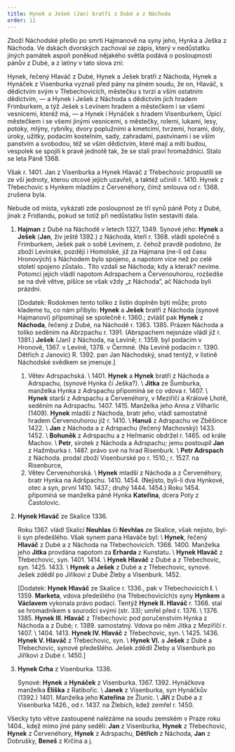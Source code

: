 ```yaml
---
title: Hynek a Ješek (Jan) bratři z Dubé a z Náchoda
order: 11
---
```

Zboží Náchodské přešlo po smrti Hajmanově na syny jeho, Hynka a Ješka z Náchoda.
Ve dskách dvorských zachoval se zápis, který v nedůstatku jiných památek aspoň poněkud
nějakého světla podává o posloupnosti pánův z Dubé, a z latiny v tato slova zní:

Hynek, řečený Hlaváč z Dubé, Hynek a Ješek bratři z Náchoda, Hynek a Hynáček z
Visenburka vyznali před pány na plném soudu, že on, Hlaváč, s dědictvím svým v
Třebechovicích, městečku s tvrzí a vším ostatním dědictvím, — a Hynek i Ješek z Náchoda s
dědictvím jich hradem Frimburkem, a týž Ješek s Levínem hradem a městečkem i se všemi
vesnicemi, kteréž má, — a Hynek i Hynáček s hradem Visenburkem, Úpicí městečkem i se
všemi jinými vesnicemi, s městečky, rolemi, lukami, lesy, potoky, mlýny, rybníky, dvory
poplužními a kmetcímí, tvrzemi, horami, doly, úroky, užitky, podacím kostelním, sady,
zahradami, pastvinami i se vším panstvím a svobodou, též se vším dědictvím, které mají a
míti budou, vespolek se spojili k pravé jednotě tak, že se stali praví hromaždníci. Stalo se leta
Páně 1368.


Však r. 1401. Jan z Visenburka a Hynek Hlaváč z Třebechovic propustili se ze vší
jednoty, kterou otcové jejích uzavřeli, a taktéž učinili r. 1410. Hynek z Třebechovic s
Hynkem mladším z Červenéhory, čímž smlouva od r. 1368. zrušena byla.

Nebude od místa, vykázati zde posloupnost ze tří synů páně Poty z Dubé, jinak z Fridlandu, pokud se totiž při nedůstatku listin sestaviti dala.

1. **Hajman** z Dubé na Náchodě v letech 1327, 1349. Synové jeho: **Hynek** a **Ješek** (**Jan**, živ ještě 1392.) z Náchoda, kteří r. 1368. vládli společně s Frimburkem, Ješek pak o sobě Levínem, z. čehož pravdě podobno, že zboží Levínské, později i Homolské, již za Hajmana (ne-li od času Hronových) s Náchodem bylo spojeno, a napotom více než po celé století spojeno zůstalo.. Tito vzdali se Náchoda; kdy a kterak? nevíme. Potomci jejich vládli napotom Adrspachem a Červenouhorou, rozšedše se na dvě větve, píšíce se však vždy „z Náchoda“, ač Náchoda byli prázdni.
   
   \[Dodatek: Rodokmen tento toliko z listin doplněn býti může; proto klademe tu, co nám přibylo:
   **Hynek** a **Ješek** bratři z Náchoda (synové Hajmanovi) připomínají se společně r. 1360.; zvlášť pak
   **Hynek** z **Náchoda**, řečený z Dubé, na Náchodě r. 1363. 1385. Prázen Náchoda a toliko seděním na Abrzpachu r. 1391. (Abrspachem nejsnáze vládl již r. 1381.)
   **Ješek** (Jan) z Náchoda, na Levíně; r. 1359. byl podacím v Hronově, 1367. v Levíně, 1378. v Čermné. (Na Levíně podacím r. 1390. Dětřich z Janovic) R. 1392. pan Jan Náchodský, snad tentýž, v listině Náchodské svědkem se jmenuje.]
    1. Větev Adrspachská. \\
        1401\. **Hynek** a **Hynek** bratři z Náchoda a Adrspachu, (synové Hynka či Ješka?). \\
       **Jitka** ze Šumburka, manželka Hynka z Adrspachu připomíná se co vdova r. 1407. \\
       **Hynek** starší z Adrspachu a Červenéhory, v Meziříčí a Králové Lhotě, seděním na  Adrspachu. 1407. 1415. Manželka jeho Anna z Vilharlic  (1409). **Hynek** mladší z  Náchoda, bratr jeho, vládl samostatně hradem Červenouhorou již r. 1410. \\
       **Hanuš** z Adrspachu ve Zběšince 1422. \\
       **Jan** z Náchoda a z Adrspachu (řečený Machovský) 1433. 1452. \\
       **Bohuněk** z Adrspachu a z Heřmanic obdržel r. 1465. od krále Machov. \\
       **Petr**, sirotek z Náchoda a Adrspachu; jemu postoupil **Jan** z Hažmburka r. 1487.  právo své na hrad Risenburk. \\
       **Petr Adrspach** z Náchoda. prodal zboží Visenburské po r. 1510.; r. 1527. na  Risenburce,
    2. Větev Červenohorská. \\
       **Hynek** mladší z Náchoda a z Červenéhory, bratr Hynka na Adršpachu. 1410. 1454.   (Nejisto, byli-li dva Hynkové, otec a syn, první 1410. 1437.; druhý 1444. 1454.) Roku 1454. připomíná se manželka páně Hynka **Kateřina**, dcera Poty z Častolovic.
2. **Hynek Hlaváč** ze Skalice 1336.
   
   Roku 1367. vládl Skalicí **Neuhlas** či **Nevhlas** ze Skalice, však nejisto, byl-li syn předešlého. Však synem pana Hlaváče byl: \\
   **Hynek**, řečený **Hlaváč** z Dubé a z Náchoda na Třebechovicích. 1368. 1400. Manželka jeho **Jitka** provdána napotom za **Erharda** z Kunstatu. \\
   **Hynek Hlaváč** z Třebechovic, syn. 1401. 1414. \\
   **Hynek Hlaváč** z Dubé a z Třebechovic, syn. 1425. 1433. \\
   **Hynek** a **Ješek** z Dubé a z Třebechovic, synové. Ješek zdědil po Jiříkovi z Dubé Žleby a Visenburk. 1452.
   
   \[Dodatek: **Hynek Hlaváč** ze Skalice r. 1336., pak v Třebechovicích **I**. \\
   1359\. **Marketa**, vdova předešlého (na Třebechovicích)s syny **Hynkem** a **Václavem** vykonala právo podací. Tentýž **Hynek II. Hlaváč** r. 1368. stal se hromadníkem s sourodci svými (str. 33); umřel před r. 1376. \\
   1376\. 1385. **Hynek III. Hlaváč** z Třebechovic pod poručenstvím Hynka z Náchoda a z Dubé; r. 1389. samostatný. Vdova po něm Jitka z Meziříčí r. 1407. \\
   1404\. 1413. **Hynek IV. Hlaváč** z Třebechovic, syn. \\
   1425\. 1436. **Hynek V. Hlaváč** z Třebechovic, syn. \\
   **Hynek VI.** a **Ješek** z Dubé a Třebechovic, synové předešlého. Ješek zdědil Žleby a Visenburk po Jiříkovi z Dubé r. 1450.]
3. **Hynek Crha** z Visenburka. 1336.

   Synové: **Hynek** a **Hynáček** z Visenburka. 1367. 1392. Hynáčkova manželka **Eliška** z Ratibořic. \\
   **Janek** z Visenburka, syn Hynáčkův (1392.) 1401. Manželka jeho **Kateřina** ze Žlunic. \\
   **Jiří** z Dubé a z Visenburka 1426., od r. 1437. na Žlebích, kdež zemřel r. 1450.

Všecky tyto větve zastoupené nalézáme na soudu zemském v Praze roku 1404., kdež
mimo jiné pány seděli: **Jan** z Visenburka, **Hynek** z Třebechovic, **Hynek** z Červenéhory,
**Hynek** z Adrspachu, **Dětřich** z Náchoda, **Jan** z Dobrušky, **Beneš** z Krčína a j.



